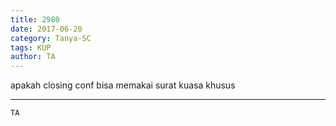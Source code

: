 ```yaml
---
title: 2980
date: 2017-06-20
category: Tanya-SC
tags: KUP
author: TA
---
```


apakah closing conf bisa memakai surat kuasa khusus

---



`TA`
